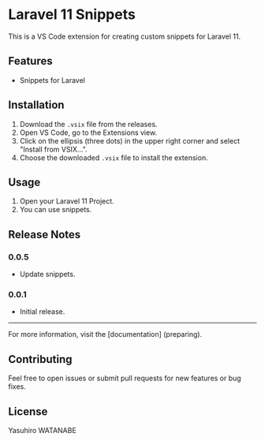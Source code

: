 # Laravel 11 Snippets

This is a VS Code extension for creating custom snippets for Laravel 11.

## Features

- Snippets for Laravel

## Installation

1. Download the `.vsix` file from the releases.
2. Open VS Code, go to the Extensions view.
3. Click on the ellipsis (three dots) in the upper right corner and select "Install from VSIX...".
4. Choose the downloaded `.vsix` file to install the extension.

## Usage

1. Open your Laravel 11 Project.
2. You can use snippets.

## Release Notes

### 0.0.5
- Update snippets.

### 0.0.1
- Initial release.

---

For more information, visit the [documentation] (preparing).

## Contributing

Feel free to open issues or submit pull requests for new features or bug fixes.

## License

Yasuhiro WATANABE
